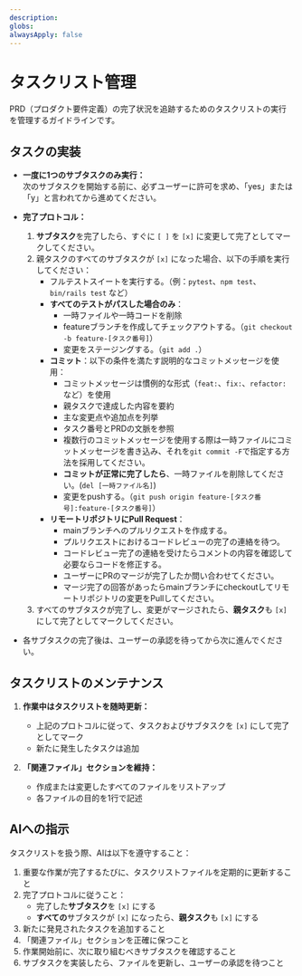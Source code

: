 ```yaml
---
description: 
globs: 
alwaysApply: false
---
```

# タスクリスト管理

PRD（プロダクト要件定義）の完了状況を追跡するためのタスクリストの実行を管理するガイドラインです。

## タスクの実装

- **一度に1つのサブタスクのみ実行：**  
  次のサブタスクを開始する前に、必ずユーザーに許可を求め、「yes」または「y」と言われてから進めてください。

- **完了プロトコル：**  
  1. **サブタスク**を完了したら、すぐに `[ ]` を `[x]` に変更して完了としてマークしてください。
  2. 親タスクのすべてのサブタスクが `[x]` になった場合、以下の手順を実行してください：
     - フルテストスイートを実行する。（例：`pytest`、`npm test`、`bin/rails test` など）
     - **すべてのテストがパスした場合のみ**：
       - 一時ファイルや一時コードを削除
       - featureブランチを作成してチェックアウトする。（`git checkout -b feature-[タスク番号]`）
       - 変更をステージングする。（`git add .`）
     - **コミット**：以下の条件を満たす説明的なコミットメッセージを使用：
       - コミットメッセージは慣例的な形式（`feat:`、`fix:`、`refactor:` など）を使用
       - 親タスクで達成した内容を要約
       - 主な変更点や追加点を列挙
       - タスク番号とPRDの文脈を参照
       - 複数行のコミットメッセージを使用する際は一時ファイルにコミットメッセージを書き込み、それを`git commit -F`で指定する方法を採用してください。
       - **コミットが正常に完了したら**、一時ファイルを削除してください。(`del [一時ファイル名]`)
       - 変更をpushする。（`git push origin feature-[タスク番号]:feature-[タスク番号]`）
     - **リモートリポジトリにPull Request**：
       - mainブランチへのプルリクエストを作成する。
       - プルリクエストにおけるコードレビューの完了の連絡を待つ。
       - コードレビュー完了の連絡を受けたらコメントの内容を確認して必要ならコードを修正する。
       - ユーザーにPRのマージが完了したか問い合わせてください。
       - マージ完了の回答があったらmainブランチにcheckoutしてリモートリポジトリの変更をPullしてください。
  3. すべてのサブタスクが完了し、変更がマージされたら、**親タスク**も `[x]` にして完了としてマークしてください。


- 各サブタスクの完了後は、ユーザーの承認を待ってから次に進んでください。

## タスクリストのメンテナンス

1. **作業中はタスクリストを随時更新：**
   - 上記のプロトコルに従って、タスクおよびサブタスクを `[x]` にして完了としてマーク
   - 新たに発生したタスクは追加

2. **「関連ファイル」セクションを維持：**
   - 作成または変更したすべてのファイルをリストアップ
   - 各ファイルの目的を1行で記述

## AIへの指示

タスクリストを扱う際、AIは以下を遵守すること：

1. 重要な作業が完了するたびに、タスクリストファイルを定期的に更新すること
2. 完了プロトコルに従うこと：
   - 完了した**サブタスク**を `[x]` にする
   - **すべての**サブタスクが `[x]` になったら、**親タスク**も `[x]` にする
3. 新たに発見されたタスクを追加すること
4. 「関連ファイル」セクションを正確に保つこと
5. 作業開始前に、次に取り組むべきサブタスクを確認すること
6. サブタスクを実装したら、ファイルを更新し、ユーザーの承認を待つこと